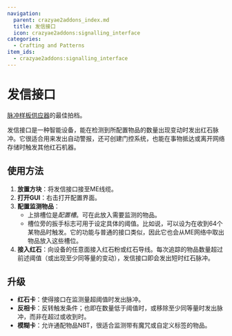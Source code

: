 ```yaml
---
navigation:
  parent: crazyae2addons_index.md
  title: 发信接口
  icon: crazyae2addons:signalling_interface
categories:
  - Crafting and Patterns
item_ids:
  - crazyae2addons:signalling_interface
---
```


# 发信接口

<BlockImage id="crazyae2addons:signalling_interface" scale="4"></BlockImage>

[脉冲样板供应器](impulsed_pattern_provider.md)的最佳拍档。

发信接口是一种智能设备，能在检测到所配置物品的数量出现变动时发出红石脉冲。它很适合用来发出自动警报，还可创建门控系统，也能在事物抵达或离开网络存储时触发其他红石机器。

## 使用方法

1. **放置方块**：将发信接口接至ME线缆。
2. **打开GUI**：右击打开配置界面。
3. **配置监测物品**：
    - 上排槽位是*配置槽*。可在此放入需要监测的物品。
    - 槽位旁的扳手标志可用于设定具体的阈值。比如说，可以设为在收到64个某物品时触发。它的功能与普通的接口类似，因此它也会从ME网络中取出物品放入这些槽位。
4. **接入红石**：向设备的任意面接入红石粉或红石导线。每次追踪的物品数量超过前述阈值（或出现至少同等量的变动），发信接口即会发出短时红石脉冲。

## 升级

- **红石卡**：使得接口在监测量超阈值时发出脉冲。
- **反相卡**：反转触发条件；也即在数量低于阈值时，或移除至少同等量时发出脉冲，而非在超过或收到时。
- **模糊卡**：允许通配物品NBT，很适合监测带有魔咒或自定义标签的物品。
